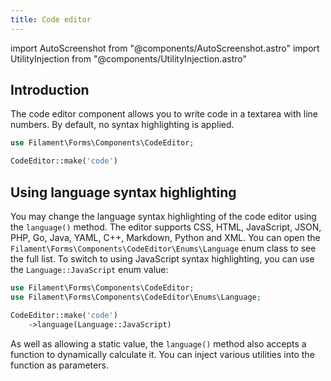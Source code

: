 ```yaml
---
title: Code editor
---
```

import AutoScreenshot from "@components/AutoScreenshot.astro"
import UtilityInjection from "@components/UtilityInjection.astro"

## Introduction

The code editor component allows you to write code in a textarea with line numbers. By default, no syntax highlighting is applied.

```php
use Filament\Forms\Components\CodeEditor;

CodeEditor::make('code')
```

<AutoScreenshot name="forms/fields/code-editor/simple" alt="Code editor" version="4.x" />

## Using language syntax highlighting

You may change the language syntax highlighting of the code editor using the `language()` method. The editor supports CSS, HTML, JavaScript, JSON, PHP, Go, Java, YAML, C++, Markdown, Python and XML. You can open the `Filament\Forms\Components\CodeEditor\Enums\Language` enum class to see the full list. To switch to using JavaScript syntax highlighting, you can use the `Language::JavaScript` enum value:

```php
use Filament\Forms\Components\CodeEditor;
use Filament\Forms\Components\CodeEditor\Enums\Language;

CodeEditor::make('code')
    ->language(Language::JavaScript)
```

<UtilityInjection set="formFields" version="4.x">As well as allowing a static value, the `language()` method also accepts a function to dynamically calculate it. You can inject various utilities into the function as parameters.</UtilityInjection>

<AutoScreenshot name="forms/fields/code-editor/language" alt="Code editor with syntax highlighting" version="4.x" />
